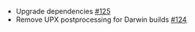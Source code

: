 * Upgrade dependencies [#125](https://github.com/willbtlr/rakkess/pull/125)
* Remove UPX postprocessing for Darwin builds [#124](https://github.com/willbtlr/rakkess/pull/124)
